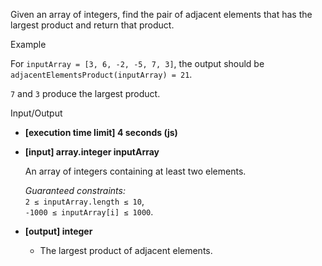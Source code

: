 
Given an array of integers, find the pair of adjacent elements that has the largest product and return that product.

Example

For  `inputArray = [3, 6, -2, -5, 7, 3]`, the output should be  
`adjacentElementsProduct(inputArray) = 21`.

`7`  and  `3`  produce the largest product.

Input/Output

-   **[execution time limit] 4 seconds (js)**
    
-   **[input] array.integer inputArray**
    
    An array of integers containing at least two elements.
    
    _Guaranteed constraints:_  
    `2 ≤ inputArray.length ≤ 10`,  
    `-1000 ≤ inputArray[i] ≤ 1000`.
    
-   **[output] integer**
    
    -   The largest product of adjacent elements.